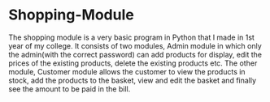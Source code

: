 # Shopping-Module
The shopping module is a very basic program in Python that I made in 1st year of my college. It consists of two modules, Admin module in which only the admin(with the correct password) can add products for display, edit the prices of the existing products, delete the existing products etc. 
The other module, Customer module allows the customer to view the products in stock, add the products to the basket, view and edit the basket and finally see the amount to be paid in the bill.
